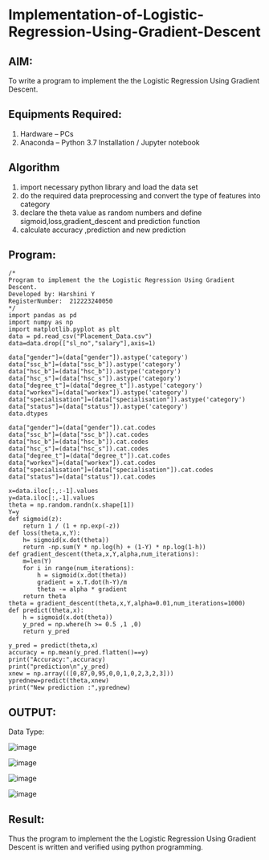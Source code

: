 # Implementation-of-Logistic-Regression-Using-Gradient-Descent
## AIM:
To write a program to implement the the Logistic Regression Using Gradient Descent.
## Equipments Required:
1. Hardware – PCs
2. Anaconda – Python 3.7 Installation / Jupyter notebook
## Algorithm
1. import necessary python library and load the data set
2. do the required data preprocessing and convert the type of features into category
3. declare the theta value as random numbers and define sigmoid,loss,gradient_descent and prediction function
4. calculate accuracy ,prediction and new prediction
## Program:
```
/*
Program to implement the the Logistic Regression Using Gradient Descent.
Developed by: Harshini Y
RegisterNumber:  212223240050
*/
import pandas as pd
import numpy as np
import matplotlib.pyplot as plt
data = pd.read_csv("Placement_Data.csv")
data=data.drop(["sl_no","salary"],axis=1)

data["gender"]=(data["gender"]).astype('category')
data["ssc_b"]=(data["ssc_b"]).astype('category')
data["hsc_b"]=(data["hsc_b"]).astype('category')
data["hsc_s"]=(data["hsc_s"]).astype('category')
data["degree_t"]=(data["degree_t"]).astype('category')
data["workex"]=(data["workex"]).astype('category')
data["specialisation"]=(data["specialisation"]).astype('category')
data["status"]=(data["status"]).astype('category')
data.dtypes

data["gender"]=(data["gender"]).cat.codes
data["ssc_b"]=(data["ssc_b"]).cat.codes
data["hsc_b"]=(data["hsc_b"]).cat.codes
data["hsc_s"]=(data["hsc_s"]).cat.codes
data["degree_t"]=(data["degree_t"]).cat.codes
data["workex"]=(data["workex"]).cat.codes
data["specialisation"]=(data["specialisation"]).cat.codes
data["status"]=(data["status"]).cat.codes

x=data.iloc[:,:-1].values
y=data.iloc[:,-1].values
theta = np.random.randn(x.shape[1])
Y=y
def sigmoid(z):
    return 1 / (1 + np.exp(-z))
def loss(theta,x,Y):
    h= sigmoid(x.dot(theta))
    return -np.sum(Y * np.log(h) + (1-Y) * np.log(1-h))
def gradient_descent(theta,x,Y,alpha,num_iterations):
    m=len(Y)
    for i in range(num_iterations):
        h = sigmoid(x.dot(theta))
        gradient = x.T.dot(h-Y)/m
        theta -= alpha * gradient
    return theta
theta = gradient_descent(theta,x,Y,alpha=0.01,num_iterations=1000)
def predict(theta,x):
    h = sigmoid(x.dot(theta))
    y_pred = np.where(h >= 0.5 ,1 ,0)
    return y_pred

y_pred = predict(theta,x)
accuracy = np.mean(y_pred.flatten()==y)
print("Accuracy:",accuracy)
print("prediction\n",y_pred)
xnew = np.array(([0,87,0,95,0,0,1,0,2,3,2,3]))
yprednew=predict(theta,xnew)
print("New prediction :",yprednew)
```
## OUTPUT:
Data Type:

![image](https://github.com/user-attachments/assets/9c81e85e-0fd5-42a0-843c-7f5324e3a935)

![image](https://github.com/user-attachments/assets/1176a866-af39-4afe-a159-9247562fa52a)

![image](https://github.com/user-attachments/assets/255c5e34-971e-4938-bd2b-c10f85a1f04d)

![image](https://github.com/user-attachments/assets/bf0c4268-d042-47b8-b15c-2b9b21e4ce4e)
## Result:
Thus the program to implement the the Logistic Regression Using Gradient Descent is written and verified using python programming.

